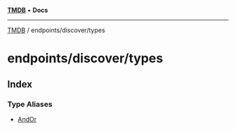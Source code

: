 [**TMDB**](../../../README.md) • **Docs**

***

[TMDB](../../../README.md) / endpoints/discover/types

# endpoints/discover/types

## Index

### Type Aliases

- [AndOr](type-aliases/AndOr.md)
